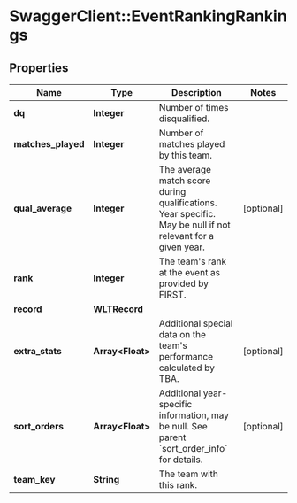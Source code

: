 # SwaggerClient::EventRankingRankings

## Properties
Name | Type | Description | Notes
------------ | ------------- | ------------- | -------------
**dq** | **Integer** | Number of times disqualified. | 
**matches_played** | **Integer** | Number of matches played by this team. | 
**qual_average** | **Integer** | The average match score during qualifications. Year specific. May be null if not relevant for a given year. | [optional] 
**rank** | **Integer** | The team&#39;s rank at the event as provided by FIRST. | 
**record** | [**WLTRecord**](WLTRecord.md) |  | 
**extra_stats** | **Array&lt;Float&gt;** | Additional special data on the team&#39;s performance calculated by TBA. | [optional] 
**sort_orders** | **Array&lt;Float&gt;** | Additional year-specific information, may be null. See parent &#x60;sort_order_info&#x60; for details. | [optional] 
**team_key** | **String** | The team with this rank. | 


